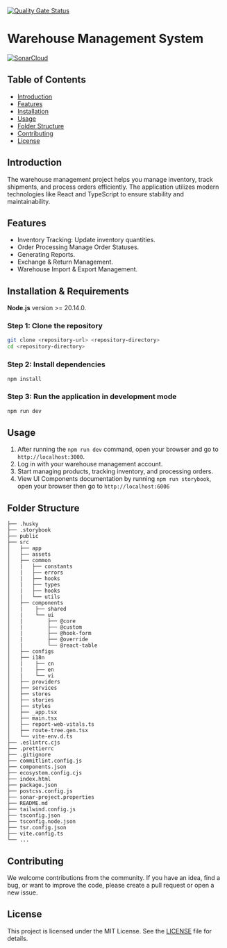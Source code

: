 [![Quality Gate Status](https://sonarcloud.io/api/project_badges/measure?project=quanghiep03198_FE-WMS&metric=alert_status)](https://sonarcloud.io/summary/new_code?id=quanghiep03198_FE-WMS)
# Warehouse Management System

[![SonarCloud](https://sonarcloud.io/images/project_badges/sonarcloud-black.svg)](https://sonarcloud.io/summary/new_code?id=quanghiep03198_FE-WMS)

## Table of Contents

-  [Introduction](#introduction)
-  [Features](#features)
-  [Installation](#installation)
-  [Usage](#usage)
-  [Folder Structure](#folder-structure)
-  [Contributing](#contributing)
-  [License](#license)

## Introduction

The warehouse management project helps you manage inventory, track shipments, and process orders efficiently. The application utilizes modern technologies like React and TypeScript to ensure stability and maintainability.

## Features

-  Inventory Tracking: Update inventory quantities.
-  Order Processing Manage Order Statuses.
-  Generating Reports.
-  Exchange & Return Management.
-  Warehouse Import & Export Management.

## Installation & Requirements

**Node.js** version >= 20.14.0.

### Step 1: Clone the repository

```bash
git clone <repository-url> <repository-directory>
cd <repository-directory>
```

### Step 2: Install dependencies

```bash
npm install
```

### Step 3: Run the application in development mode

```bash
npm run dev
```

## Usage

1. After running the `npm run dev` command, open your browser and go to `http://localhost:3000`.
2. Log in with your warehouse management account.
3. Start managing products, tracking inventory, and processing orders.
4. View UI Components documentation by running `npm run storybook`, open your browser then go to `http://localhost:6006`

## Folder Structure

```
├── .husky
├── .storybook
├── public
├── src
│   ├── app
│   ├── assets
│   ├── common
│   |   ├── constants
│   |   ├── errors
│   |   ├── hooks
│   |   ├── types
│   |   ├── hooks
│   |   └── utils
│   ├── components
│   |    ├── shared
│   |    └── ui
│   |        ├── @core
│   |        ├── @custom
│   |        ├── @hook-form
│   |        ├── @override
│   |        └── @react-table
│   ├── configs
│   ├── i18n
│   |    ├── cn
│   |    ├── en
│   |    └── vi
│   ├── providers
│   ├── services
│   ├── stores
│   ├── stories
│   ├── styles
│   ├── _app.tsx
│   ├── main.tsx
│   ├── report-web-vitals.ts
│   ├── route-tree.gen.tsx
│   └── vite-env.d.ts
├── .eslintrc.cjs
├── .prettierrc
├── .gitignore
├── commitlint.config.js
├── components.json
├── ecosystem.config.cjs
├── index.html
├── package.json
├── postcss.config.js
├── sonar-project.properties
├── README.md
├── tailwind.config.js
├── tsconfig.json
├── tsconfig.node.json
├── tsr.config.json
├── vite.config.ts
└── ...
```

## Contributing

We welcome contributions from the community. If you have an idea, find a bug, or want to improve the code, please create a pull request or open a new issue.

## License

This project is licensed under the MIT License. See the [LICENSE](./LICENSE) file for details.
